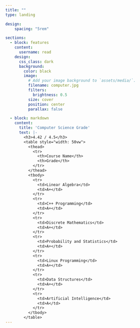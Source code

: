 ```yaml
---
title: ""
type: landing

design:
    spacing: "5rem"

sections:
  - block: features
    content:
      username: read
    design:
      css_class: dark
      background: 
        color: black
        image:
          # Add your image background to `assets/media/`.
          filename: computer.jpg
          filters:
            brightness: 0.5
          size: cover
          position: center
          parallax: false

  - block: markdown
    content:
      title: 'Computer Science Grade'
      text: |-
        <h3>4.42 / 4.5</h3>
        <table style="width: 50vw">
          <thead>
            <tr>
              <th>Course Name</th>
              <th>Grade</th>
            </tr>
          </thead>
          <tbody>
            <tr>
              <td>Linear Algebra</td>
              <td>A+</td>
            </tr>
            <tr>
              <td>C++ Programming</td>
              <td>A+</td>
            </tr>
            <tr>
              <td>Discrete Mathematics</td>
              <td>A+</td>
            </tr>
            <tr>
              <td>Probability and Statistics</td>
              <td>A+</td>
            </tr>
            <tr>
              <td>Linux Programming</td>
              <td>A+</td>
            </tr>
            <tr>
              <td>Data Structures</td>
              <td>A+</td>
            </tr>
            <tr>
              <td>Artificial Intelligence</td>
              <td>A</td>
            </tr>
          </tbody>
        </table>
---
```

